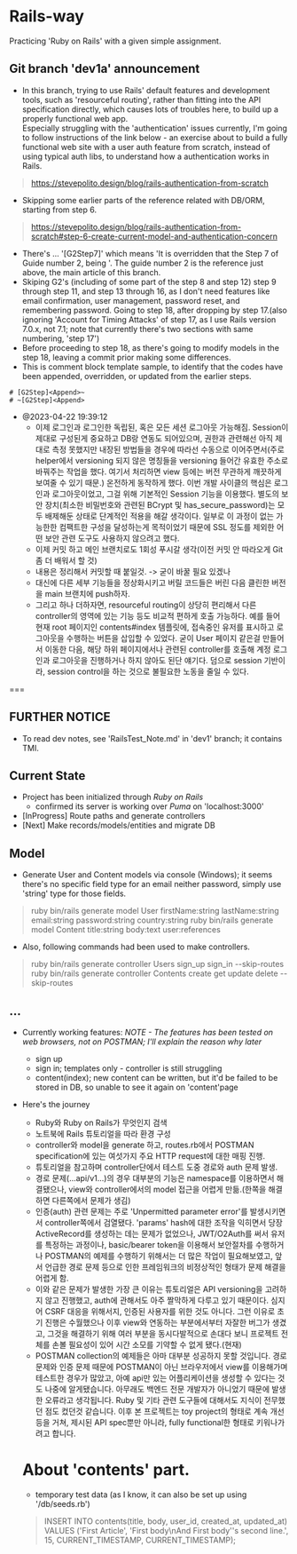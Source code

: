 # Rails-way
Practicing 'Ruby on Rails' with a given simple assignment.

## Git branch 'dev1a' announcement
* In this branch, trying to use Rails' default features and development tools, such as 'resourceful routing', rather than fitting into the API specification directly, which causes lots of troubles here, to build up a properly functional web app. <br>
Especially struggling with the 'authentication' issues currently, I'm going to follow instructions of the link below - an exercise about to build a fully functional web site with a user auth feature from scratch, instead of using typical auth libs, to understand how a authentication works in Rails.
> https://stevepolito.design/blog/rails-authentication-from-scratch
* Skipping some earlier parts of the reference related with DB/ORM, starting from step 6.
> https://stevepolito.design/blog/rails-authentication-from-scratch#step-6-create-current-model-and-authentication-concern
* There's ... '[G2Step7]<Override>' which means 'It is overridden that the Step 7 of Guide number 2, being '. The guide number 2 is the reference just above, the main article of this branch.
* Skiping G2's (including of some part of the step 8 and step 12) step 9 through step 11, and step 13 through 16, as I don't need features like email confirmation, user management, password reset, and remembering password. Going to step 18, after dropping by step 17.(also ignoring 'Account for Timing Attacks' of step 17, as I use Rails version 7.0.x, not 7.1; note that currently there's two sections with same numbering, 'step 17')
* Before proceeding to step 18, as there's going to modify models in the step 18, leaving a commit prior making some differences.
* This is comment block template sample, to identify that the codes have been appended, overridden, or updated from the earlier steps.
> 
````
# [G2Step]<Append>~ 
# ~[G2Step]<Append>
````
* @2023-04-22 19:39:12
    * 이제 로그인과 로그인한 독립된, 혹은 모든 세션 로그아웃 가능해짐. Session이 제대로 구성된게 중요하고 DB랑 연동도 되어있으며, 권한과 관련해선 아직 제대로 측정 못했지만 내장된 방법들을 경우에 따라선 수동으로 이어주면서(주로 helper에서 versioning 되지 않은 명칭들을 versioning 들어간 유효한 주소로 바꿔주는 작업을 했다. 여기서 처리하면 view 등에는 버전 무관하게 깨끗하게 보여줄 수 있기 때문.) 온전하게 동작하게 했다. 이번 개발 사이클의 핵심은 로그인과 로그아웃이었고, 그걸 위해 기본적인 Session 기능을 이용했다. 별도의 보안 장치(최소한 비밀번호와 관련된 BCrypt 및 has_secure_password)는 모두 배제해둔 상태로 단계적인 적용을 해갈 생각이다. 일부로 이 과정이 없는 가능한한 컴팩트한 구성을 달성하는게 목적이었기 때문에 SSL 정도를 제외한 어떤 보안 관련 도구도 사용하지 않으려고 했다.
    * 이제 커밋 하고 메인 브랜치로도 1회성 푸시갈 생각(이전 커밋 안 따라오게 Git 좀 더 배워서 할 것)
    * 내용은 정리해서 커밋할 때 붙일것. -> 굳이 바꿀 필요 있겠나
    * 대신에 다른 세부 기능들을 정상화시키고 버릴 코드들은 버린 다음 클린한 버전을 main 브랜치에 push하자.
    * 그리고 하나 더하자면, resourceful routing이 상당히 편리해서 다른 controller의 영역에 있는 기능 등도 비교적 편하게 호출 가능하다. 예를 들어 현재 root 페이지인 contents#index 템플릿에, 접속중인 유저를 표시하고 로그아웃을 수행하는 버튼을 삽입할 수 있었다. 굳이 User 페이지 같은걸 만들어서 이동한 다음, 해당 하위 페이지에서나 관련된 controller를 호출해 계정 로그인과 로그아웃을 진행하거나 하지 않아도 된단 얘기다. 덤으로 session 기반이라, session control을 하는 것으로 불필요한 노동을 줄일 수 있다.

===

## FURTHER NOTICE
* To read dev notes, see 'RailsTest_Note.md' in 'dev1' branch; it contains TMI.

## Current State
* Project has been initialized through *Ruby on Rails*
    * confirmed its server is working over *Puma* on 'localhost:3000'
* [InProgress] Route paths and generate controllers
* [Next] Make records/models/entities and migrate DB


## Model
* Generate User and Content models via console (Windows); it seems there's no specific field type for an email neither password, simply use 'string' type for those fields.
> ruby bin/rails generate model User firstName:string lastName:string email:string password:string country:string
> ruby bin/rails generate model Content title:string body:text user:references
* Also, following commands had been used to make controllers.
> ruby bin/rails generate controller Users sign_up sign_in --skip-routes
> ruby bin/rails generate controller Contents create get update delete --skip-routes

## ... 
* Currently working features:
*NOTE - The features has been tested on web browsers, not on POSTMAN; I'll explain the reason why later*
    * sign up
    * sign in; templates only - controller is still struggling
    * content(index); new content can be written, but it'd be failed to be stored in DB, so unable to see it again on 'content'page

* Here's the journey
    * Ruby와 Ruby on Rails가 무엇인지 검색
    * 노트북에 Rails 튜토리얼을 따라 환경 구성
    * controller와 model을 generate 하고, routes.rb에서 POSTMAN specification에 있는 여섯가지 주요 HTTP request에 대한 매핑 진행.
    * 튜토리얼을 참고하며 controller단에서 테스트 도중 경로와 auth 문제 발생.
    * 경로 문제(...api/v1...)의 경우 대부분의 기능은 namespace를 이용하면서 해결됐으나, view와 controller에서의 model 접근을 어렵게 만듦.(한쪽을 해결하면 다른쪽에서 문제가 생김)
    * 인증(auth) 관련 문제는 주로 'Unpermitted parameter error'를 발생시키면서 controller쪽에서 검열됐다. 'params' hash에 대한 조작을 익히면서 당장 ActiveRecord를 생성하는 데는 문제가 없었으나, JWT/O2Auth를 써서 유저를 특정하는 과정이나, basic/bearer token을 이용해서 보안절차를 수행하거나 POSTMAN의 예제를 수행하기 위해서는 더 많은 작업이 필요해보였고, 앞서 언급한 경로 문제 등으로 인한 프레임워크의 비정상적인 형태가 문제 해결을 어렵게 함.
    * 이와 같은 문제가 발생한 가장 큰 이유는 튜토리얼은 API versioning을 고려하지 않고 진행했고, auth에 관해서도 아주 짤막하게 다루고 있기 때문이다. 심지어 CSRF 대응을 위해서지, 인증된 사용자를 위한 것도 아니다. 그런 이유로 초기 진행은 수월했으나 이후 view와 연동하는 부분에서부터 자잘한 버그가 생겼고, 그것을 해결하기 위해 여러 부분을 동시다발적으로 손대다 보니 프로젝트 전체를 손볼 필요성이 있어 시간 소모를 기약할 수 없게 됐다.(현재)
    * POSTMAN collection의 예제들은 아마 대부분 성공하지 못할 것입니다. 경로 문제와 인증 문제 때문에 POSTMAN이 아닌 브라우저에서 view를 이용해가며 테스트한 경우가 많았고, 아예 api만 있는 어플리케이션을 생성할 수 있다는 것도 나중에 알게됐습니다. 아무래도 백엔드 전문 개발자가 아니었기 때문에 발생한 오류라고 생각됩니다. Ruby 및 기타 관련 도구들에 대해서도 지식이 전무했던 점도 컸던것 같습니다. 이후 본 프로젝트는 toy project의 형태로 계속 개선 등을 거쳐, 제시된 API spec뿐만 아니라, fully functional한 형태로 키워나가려고 합니다.

    # About 'contents' part.
    * temporary test data (as I know, it can also be set up using '/db/seeds.rb')
    > INSERT INTO 
    contents(title, body, user_id, created_at, updated_at)
VALUES
    ('First Article', 'First body\nAnd First body''s second line.', 15, CURRENT_TIMESTAMP, CURRENT_TIMESTAMP);